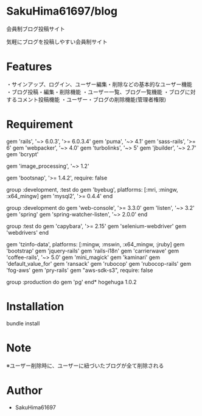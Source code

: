 # SakuHima61697/blog
 
会員制ブログ投稿サイト
 
気軽にブログを投稿しやすい会員制サイト
 
 
# Features
 
・サインアップ、ログイン、ユーザー編集・削除などの基本的なユーザー機能
・ブログ投稿・編集・削除機能
・ユーザー一覧、ブログ一覧機能
・ブログに対するコメント投稿機能
・ユーザー・ブログの削除機能(管理者権限)


# Requirement
 
gem 'rails', '~> 6.0.3', '>= 6.0.3.4'
gem 'puma', '~> 4.1'
gem 'sass-rails', '>= 6'
gem 'webpacker', '~> 4.0'
gem 'turbolinks', '~> 5'
gem 'jbuilder', '~> 2.7'
gem 'bcrypt'

gem 'image_processing', '~> 1.2'

gem 'bootsnap', '>= 1.4.2', require: false

group :development, :test do
  gem 'byebug', platforms: [:mri, :mingw, :x64_mingw]
  gem 'mysql2', '>= 0.4.4'
end

group :development do
  gem 'web-console', '>= 3.3.0'
  gem 'listen', '~> 3.2'
  gem 'spring'
  gem 'spring-watcher-listen', '~> 2.0.0'
end

group :test do
  gem 'capybara', '>= 2.15'
  gem 'selenium-webdriver'
  gem 'webdrivers'
end

gem 'tzinfo-data', platforms: [:mingw, :mswin, :x64_mingw, :jruby]
gem 'bootstrap'
gem 'jquery-rails'
gem 'rails-i18n'
gem 'carrierwave'
gem 'coffee-rails', '~> 5.0'
gem 'mini_magick'
gem 'kaminari'
gem 'default_value_for'
gem 'ransack'
gem 'rubocop'
gem 'rubocop-rails'
gem 'fog-aws'
gem 'pry-rails'
gem "aws-sdk-s3", require: false

group :production do
  gem 'pg'
end* hogehuga 1.0.2
 
 
# Installation
 
bundle install


# Note
 
※ユーザー削除時に、ユーザーに紐づいたブログが全て削除される
 
# Author
 
* SakuHima61697
